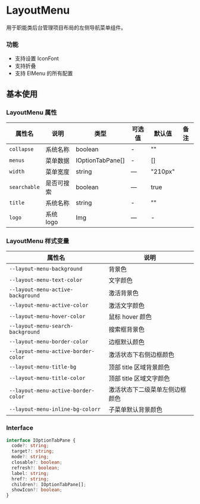 <!--
 * @Author: weichunpei
 * @Date: 2023-10-20 09:30:23
 * @LastEditors: weichunpei
 * @LastEditTime: 2024-01-30 18:04:32
 * @Description: layoutHeader 组件
-->

# LayoutMenu

用于职能类后台管理项目布局的左侧导航菜单组件。

### 功能

- 支持设置 IconFont
- 支持折叠
- 支持 ElMenu 的所有配置

## 基本使用

<demo src="./basic.vue"></demo>

### LayoutMenu 属性

| 属性名       | 说明       | 类型             | 可选值 | 默认值  | 备注 |
| ------------ | ---------- | ---------------- | ------ | ------- | ---- |
| `collapse`   | 系统名称   | boolean          | -      | ""      |      |
| `menus`      | 菜单数据   | IOptionTabPane[] | -      | []      |      |
| `width`      | 菜单宽度   | string           | —      | "210px" |      |
| `searchable` | 是否可搜索 | boolean          | —      | true    |      |
| `title`      | 系统名称   | string           | -      | ""      |      |
| `logo`       | 系统 logo  | Img              | —      | -       |      |

### LayoutMenu 样式变量

| 属性名                              | 说明                           |
| ----------------------------------- | ------------------------------ |
| `--layout-menu-background`          | 背景色                         |
| `--layout-menu-text-color`          | 文字颜色                       |
| `--layout-menu-active-background`   | 激活背景色                     |
| `--layout-menu-active-color`        | 激活文字颜色                   |
| `--layout-menu-hover-color`         | 鼠标 hover 颜色                |
| `--layout-menu-search-background`   | 搜索框背景色                   |
| `--layout-menu-border-color`        | 边框默认颜色                   |
| `--layout-menu-active-border-color` | 激活状态下右侧边框颜色         |
| `--layout-menu-title-bg`            | 顶部 title 区域背景颜色        |
| `--layout-menu-title-color`         | 顶部 title 区域文字颜色        |
| `--layout-menu-active-border-color` | 激活状态下二级菜单左侧边框颜色 |
| `--layout-menu-inline-bg-colorr`    | 子菜单默认背景颜色             |

### Interface

```ts
interface IOptionTabPane {
  code?: string;
  target?: string;
  mode?: string;
  closable?: boolean;
  refresh?: boolean;
  label: string;
  href?: string;
  children?: IOptionTabPane[];
  showIcon?: boolean;
}
```
